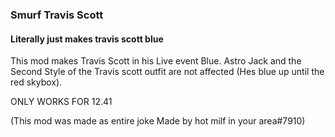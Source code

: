 ### Smurf Travis Scott
#### Literally just makes travis scott blue
This mod makes Travis Scott in his Live event Blue. Astro Jack and the Second Style of the Travis scott outfit are not affected (Hes blue up until the red skybox).

ONLY WORKS FOR 12.41

(This mod was made as entire joke Made by hot milf in your area#7910)
